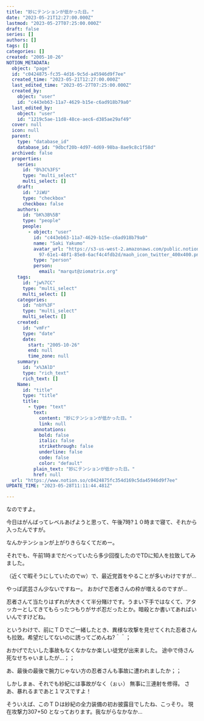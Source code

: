 ```yaml
---
title: "妙にテンションが低かった日。"
date: "2023-05-21T12:27:00.000Z"
lastmod: "2023-05-27T07:25:00.000Z"
draft: false
series: []
authors: []
tags: []
categories: []
created: "2005-10-26"
NOTION_METADATA:
  object: "page"
  id: "c0424875-fc35-4d16-9c5d-a45946d9f7ee"
  created_time: "2023-05-21T12:27:00.000Z"
  last_edited_time: "2023-05-27T07:25:00.000Z"
  created_by:
    object: "user"
    id: "c443eb63-11a7-4629-b15e-c6ad918b79a0"
  last_edited_by:
    object: "user"
    id: "1219c5ae-11d8-48ce-aec6-d385ae29af49"
  cover: null
  icon: null
  parent:
    type: "database_id"
    database_id: "9dbcf20b-4d97-4d69-98ba-8ae9c8c1f58d"
  archived: false
  properties:
    series:
      id: "B%3C%3FS"
      type: "multi_select"
      multi_select: []
    draft:
      id: "JiWU"
      type: "checkbox"
      checkbox: false
    authors:
      id: "bK%3B%5B"
      type: "people"
      people:
        - object: "user"
          id: "c443eb63-11a7-4629-b15e-c6ad918b79a0"
          name: "Saki Yakumo"
          avatar_url: "https://s3-us-west-2.amazonaws.com/public.notion-static.com/3ad1c4\
            97-61e1-48f1-85e8-6acf4c4fdb2d/maoh_icon_twitter_400x400.png"
          type: "person"
          person:
            email: "marqut@ziomatrix.org"
    tags:
      id: "jw%7CC"
      type: "multi_select"
      multi_select: []
    categories:
      id: "nbY%3F"
      type: "multi_select"
      multi_select: []
    created:
      id: "vmFr"
      type: "date"
      date:
        start: "2005-10-26"
        end: null
        time_zone: null
    summary:
      id: "x%3AlD"
      type: "rich_text"
      rich_text: []
    Name:
      id: "title"
      type: "title"
      title:
        - type: "text"
          text:
            content: "妙にテンションが低かった日。"
            link: null
          annotations:
            bold: false
            italic: false
            strikethrough: false
            underline: false
            code: false
            color: "default"
          plain_text: "妙にテンションが低かった日。"
          href: null
  url: "https://www.notion.so/c0424875fc354d169c5da45946d9f7ee"
UPDATE_TIME: "2023-05-28T11:11:44.481Z"

---
```

<link rel="stylesheet" href="https://cdn.jsdelivr.net/npm/katex@0.16.2/dist/katex.min.css" integrity="sha384-bYdxxUwYipFNohQlHt0bjN/LCpueqWz13HufFEV1SUatKs1cm4L6fFgCi1jT643X" crossorigin="anonymous">


なのですよ。


今日はがんばってレベルあげようと思って、午後7時?１０時まで寝て、それから入ったんですが。


なんかテンションが上がりきらなくてだめー。


それでも、午前1時までだべっていたら多少回復したのでTDに知人を拉致してみました。


（近くで暇そうにしていたのでｗ）で、最近党首をやることが多いわけですが…


やっぱ武芸さん少ないですねー。 おかげで忍者さんの枠が増えるのですが…


忍者さんて当たりはずれが大きくて半分賭けです。うまい下手ではなくて、アタッカーとしてきてもらったつもりがサポ忍だったとか。暗殺とか書いてあればいいんですけどね。


というわけで、前にＴＤでご一緒したとき、異様な攻撃を見せてくれた忍者さんも拉致。希望だしてないのに誘ってごめんね?＾＾；


おかげでたいした事故もなくなかなか楽しい徒党が出来ました。 途中で侍さん死なせちゃいましたが…；；


あ、最後の最後で腕力じゃない方の忍者さんも事故に遭われましたか；；


しかしまぁ、それでも紗紀には事故がなく（ぉぃ） 無事に三連射を修得。 さあ、暴れるまであと１マスですよ！


そういえば、このＴＤは紗紀の全力装備の初お披露目でしたね、こっそり。 現在攻撃力307+50 となっております。我ながらなかなか…

